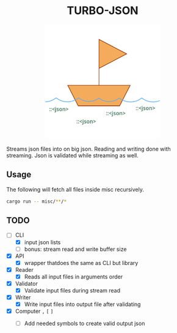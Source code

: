 
<h1 align="center">TURBO-JSON</h1>

<p align="center">
<img src="assets/boat.png" width=300 />
</p>

Streams json files into on big json. Reading and writing done with streaming. Json is validated while streaming as well.

## Usage

The following will fetch all files inside misc recursively.

```bash
cargo run -- misc/**/*
```

## TODO
- [ ] CLI
  - [x] input json lists
  - [ ] bonus: stream read and write buffer size
- [x] API
  - [x] wrapper thatdoes the same as CLI but library
- [x] Reader
  - [x] Reads all input files in arguments order
- [x] Validator
  - [x] Validate input files during stream read
- [x] Writer
  - [x] Write input files into output file after validating
- [x] Computer `,` `[` `]`
  - [ ] Add needed symbols to create valid output json

